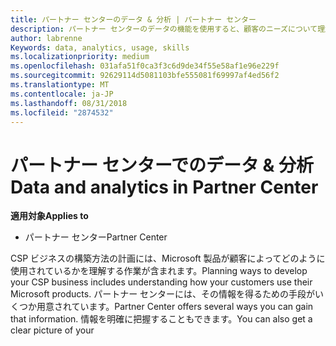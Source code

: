 ```yaml
---
title: パートナー センターのデータ & 分析 | パートナー センター
description: パートナー センターのデータの機能を使用すると、顧客のニーズについて理解を深めることができます
author: labrenne
Keywords: data, analytics, usage, skills
ms.localizationpriority: medium
ms.openlocfilehash: 031afa51f0ca3f3c6d9de34f55e58af1e96e229f
ms.sourcegitcommit: 92629114d5081103bfe555081f69997af4ed56f2
ms.translationtype: MT
ms.contentlocale: ja-JP
ms.lasthandoff: 08/31/2018
ms.locfileid: "2874532"
---
```

# <a name="data-and-analytics-in-partner-center"></a><span data-ttu-id="5b642-103">パートナー センターでのデータ & 分析</span><span class="sxs-lookup"><span data-stu-id="5b642-103">Data and analytics in Partner Center</span></span>

**<span data-ttu-id="5b642-104">適用対象</span><span class="sxs-lookup"><span data-stu-id="5b642-104">Applies to</span></span>**

- <span data-ttu-id="5b642-105">パートナー センター</span><span class="sxs-lookup"><span data-stu-id="5b642-105">Partner Center</span></span>

<span data-ttu-id="5b642-106">CSP ビジネスの構築方法の計画には、Microsoft 製品が顧客によってどのように使用されているかを理解する作業が含まれます。</span><span class="sxs-lookup"><span data-stu-id="5b642-106">Planning ways to develop your CSP business includes understanding how your customers use their Microsoft products.</span></span> <span data-ttu-id="5b642-107">パートナー センターには、その情報を得るための手段がいくつか用意されています。</span><span class="sxs-lookup"><span data-stu-id="5b642-107">Partner Center offers several ways you can gain that information.</span></span> <span data-ttu-id="5b642-108">情報を明確に把握することもできます。</span><span class="sxs-lookup"><span data-stu-id="5b642-108">You can also get a clear picture of your</span></span> 